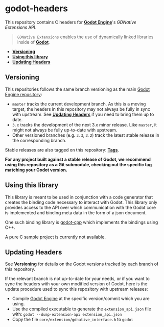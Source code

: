 # godot-headers

This repository contains C headers for
[**Godot Engine**](https://github.com/godotengine/godot)'s *GDNative Extensions* API.

> `GDNative Extensions` enables the use of dynamically linked libraries inside of
> [**Godot**](https://github.com/godotengine/godot).

- [**Versioning**](#versioning)
- [**Using this library**](#using-this-library)
- [**Updating Headers**](#updating-headers)

## Versioning

This repositories follows the same branch versioning as the main [Godot Engine
repository](https://github.com/godotengine/godot):

- `master` tracks the current development branch. As this is a moving target,
  the headers in this repository may not always be fully in sync with upstream.
  See [**Updating Headers**](#updating-headers) if you need to bring
  them up to date.
- `3.x` tracks the development of the next 3.x minor release. Like `master`, it
  might not always be fully up-to-date with upstream.
- Other versioned branches (e.g. `3.3`, `3.2`) track the latest stable release
  in the corresponding branch.

Stable releases are also tagged on this repository:
[**Tags**](https://github.com/godotengine/godot-headers/tags).

**For any project built against a stable release of Godot, we recommend using
this repository as a Git submodule, checking out the specific tag matching your
Godot version.**

## Using this library

This library is meant to be used in conjunction with a code generator that creates the binding code necessary to interact with Godot. This library only provides access to the API over which communication with the Godot core is implemented and binding meta data in the form of a json document.

One such binding library is [godot-cpp](https://github.com/godotengine/godot-cpp) which implements the bindings using C++.

A pure C sample project is currently not available.

## Updating Headers

See [**Versioning**](#versioning) for details on the Godot versions tracked by
each branch of this repository.

If the relevant branch is not up-to-date for your needs, or if you want to sync
the headers with your own modified version of Godot, here is the update
procedure used to sync this repository with upstream releases:

- Compile [Godot Engine](https://github.com/godotengine/godot) at the specific
  version/commit which you are using.
- Use the compiled executable to generate the `extension_api.json` file with:
  `godot --dump-extension-api extension_api.json`
- Copy the file `core/extension/gdnative_interface.h` to `godot`
